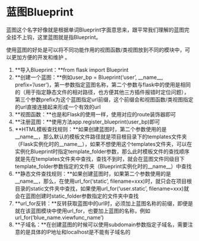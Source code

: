 # 蓝图Blueprint

蓝图这个名字好像就是根据单词Blueprint字面意思来，跟平常我们理解的蓝图完全挂不上钩，这里蓝图就是指Blueprint。

使用蓝图的好处是可以将不同功能作用的视图函数/类视图放到不同的模块中，可以更加方便的开发和维护。

1. **导入Blueprint：**from flask import Blueprint
2. **创建一个蓝图：**例如user\_bp = Blueprint\(‘user’, \_\_name\_\_, prefix=’/user’\)，第一参数指定蓝图名称，第二个参数与flask中的使用是相同的（用于指定静态文件的相对路径，也方便其他三方插件报错时定位问题），第三个参数prefix为这个蓝图指定url前缀，这个前缀会和视图函数/类视图指定的url直接连接起来形成一个有效的url
3. **视图函数：**也是和Flask的使用一样，使用对应的route装饰器即可
4. **注册蓝图：**使用方法app.register\_blueprint\(user\_bp\)即可
5. **HTML模板查找规则：**如果创建蓝图时，第二个参数使用的是\_\_name\_\_，那么默认的模板文件路径就是项目根目录下的templates文件夹（Flask实例化时的\_\_name\_\_），如果不想使用这个templates文件夹，可以在实例化Blueprint时指定template\_folder参数，那么此时模板文件的查找顺序就是先在templates文件夹中查找，查找不到时，就会在蓝图文件同级目下template\_folder参数指定的文件夹（Blueprint实例化时的\_\_name\_\_）中查找
6. **静态文件查找规则：**如果创建蓝图时，如果第二个参数使用的是\_\_name\_\_，那么，在使用url\_for\(‘static’, filename=xxx\)时，就只会在项目根目录的static文件夹中查找，如果使用url\_for\(‘user.static’, filename=xxx\)就会在蓝图创建时static\_folder参数指定的文件夹中查找
7. **url\_for反转：**反转获取蓝图中的url时，必须加上蓝图名称的前缀，即便是就在该蓝图模块中使用url\_for，也要加上蓝图的名称，例如url\_for\(‘blue\_name.viewfunc\_name’\)
8. **子域名：**在创建蓝图的时候可以使用subdomain参数指定子域名，需要注意的是具体的IP地址和localhost是不能有子域名的



